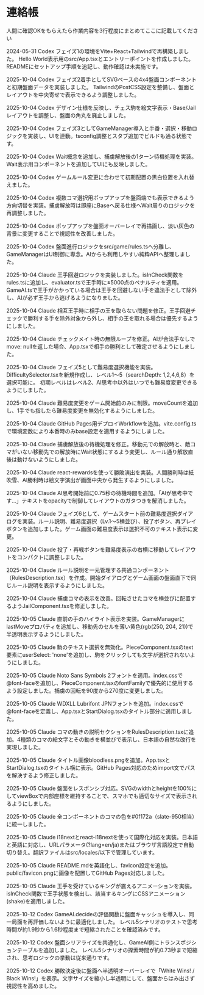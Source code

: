 # 連絡帳

人間に確認OKをもらえたら作業内容を3行程度にまとめてここに記載してください

2024-05-31 Codex
フェイズ1の環境をVite+React+Tailwindで再構築しました。
Hello World表示用のsrc/App.tsxとエントリーポイントを作成しました。
READMEにセットアップ手順を追記し、動作確認は未実施です。

2025-10-04 Codex
フェイズ2着手としてSVGベースの4x4盤面コンポーネントと初期盤面データを実装しました。
TailwindのPostCSS設定を整備し、盤面とレイアウトを中央寄せで表示できるよう調整しました。

2025-10-04 Codex
デザイン仕様を反映し、チェス駒を絵文字表示・Base/Jailレイアウトを調整し、盤面の角丸を廃止しました。

2025-10-04 Codex
フェイズ3としてGameManager導入と手番・選択・移動ロジックを実装し、UIを連動。tsconfig調整とスタブ追加でビルドも通る状態です。

2025-10-04 Codex
Wait概念を追加し、捕虜解放後の1ターン待機処理を実装。Wait表示用コンポーネントを追加してUIにも反映しました。

2025-10-04 Codex
ゲームルール変更に合わせて初期配置の黒白位置を入れ替えました。

2025-10-04 Codex
複数コマ選択用ポップアップを盤面端でも表示できるよう方向切替を実装。捕虜解放時は即座にBaseへ戻る仕様へWait周りのロジックを再調整しました。

2025-10-04 Codex
ポップアップを盤面オーバーレイで再描画し、淡い灰色の背景に変更することで視認性を改善しました。

2025-10-04 Codex
盤面進行ロジックをsrc/game/rules.tsへ分離し、GameManagerはUI制御に専念。AIからも利用しやすい純粋APIへ整理しました。

2025-10-04 Claude
王手回避ロジックを実装しました。isInCheck関数をrules.tsに追加し、evaluator.tsで王手時に±5000点のペナルティを適用。
GameAI.tsで王手がかかっている場合は王手を回避しない手を違法手として除外し、AIが必ず王手から逃げるようになりました。

2025-10-04 Claude
相互王手時に相手の王を取らない問題を修正。王手回避チェックで勝利する手を除外対象から外し、相手の王を取れる場合は優先するようにしました。

2025-10-04 Claude
チェックメイト時の無限ループを修正。AIが合法手なしでmove: nullを返した場合、App.tsxで相手の勝利として確定させるようにしました。

2025-10-04 Claude
フェイズ5として難易度選択機能を実装。DifficultySelector.tsxを新規作成し、レベル1〜5（searchDepth: 1,2,4,6,8）を選択可能に。
初期レベルはレベル2、AI思考中以外はいつでも難易度変更できるようにしました。

2025-10-04 Claude
難易度変更をゲーム開始前のみに制限。moveCountを追加し、1手でも指したら難易度変更を無効化するようにしました。

2025-10-04 Claude
GitHub Pages用デプロイWorkflowを追加。vite.config.tsで環境変数により本番時のみbase設定を適用するようにしました。

2025-10-04 Claude
捕虜解放後の待機処理を修正。移動元での解放時と、敵コマがいない移動先での解放時にWait状態にするよう変更し、ルール通り解放直後は動けないようにしました。

2025-10-04 Claude
react-rewardsを使って勝敗演出を実装。人間勝利時は紙吹雪、AI勝利時は絵文字演出が画面中央から発生するようにしました。

2025-10-04 Claude
AI思考開始前に0.75秒の待機時間を追加。「AIが思考中です…」テキストをopacityで制御してレイアウトのガタつきを解消しました。

2025-10-04 Claude
フェイズ6として、ゲームスタート前の難易度選択ダイアログを実装。ルール説明、難易度選択（Lv.1〜5横並び）、投了ボタン、再プレイボタンを追加しました。ゲーム画面の難易度表示は選択不可のテキスト表示に変更。

2025-10-04 Claude
投了・再戦ボタンを難易度表示の右横に移動してレイアウトをコンパクトに調整しました。

2025-10-04 Claude
ルール説明を一元管理する共通コンポーネント（RulesDescription.tsx）を作成。開始ダイアログとゲーム画面の盤面直下で同じルール説明を表示するようにしました。

2025-10-04 Claude
捕虜コマの表示を改善。回転させたコマを横並びに配置するようJailComponent.tsxを修正しました。

2025-10-05 Claude
直前の手のハイライト表示を実装。GameManagerにlastMoveプロパティを追加し、移動先のセルを薄い黄色(rgb(250, 204, 21))で半透明表示するようにしました。

2025-10-05 Claude
駒のテキスト選択を無効化。PieceComponent.tsxのtext要素にuserSelect: 'none'を追加し、駒をクリックしても文字が選択されないようにしました。

2025-10-05 Claude
Noto Sans Symbols 2フォントを適用。index.cssで@font-faceを追加し、PieceComponent.tsxのfontFamilyで優先的に使用するよう設定しました。捕虜の回転を90度から270度に変更しました。

2025-10-05 Claude
WDXLL Lubrifont JPNフォントを追加。index.cssで@font-faceを定義し、App.tsxとStartDialog.tsxのタイトル部分に適用しました。

2025-10-05 Claude
コマの動きの説明セクションをRulesDescription.tsxに追加。4種類のコマの絵文字とその動きを横並びで表示し、日本語の自然な改行を実現しました。

2025-10-05 Claude
タイトル画像bloodless.pngを追加。App.tsxとStartDialog.tsxのタイトル横に表示。GitHub Pages対応のためimport文でパスを解決するよう修正しました。

2025-10-05 Claude
盤面をレスポンシブ対応。SVGのwidthとheightを100%にしてviewBoxで内部座標を維持することで、スマホでも適切なサイズで表示されるようにしました。

2025-10-05 Claude
全コンポーネントのコマの色を#0f172a（slate-950相当）に統一しました。

2025-10-05 Claude
i18nextとreact-i18nextを使って国際化対応を実装。日本語と英語に対応し、URLパラメータ(?lang=en/ja)またはブラウザ言語設定で自動切り替え。翻訳ファイルはsrc/locales/以下で管理しています。

2025-10-05 Claude
README.mdを英語化し、favicon設定を追加。public/favicon.pngに画像を配置してGitHub Pages対応しました。

2025-10-05 Claude
王手を受けているキングが震えるアニメーションを実装。isInCheck関数で王手状態を検出し、該当するキングにCSSアニメーション(shake)を適用しました。

2025-10-12 Codex
GameAI.decideの評価関数に盤面キャッシュを導入し、同一局面を再評価しないように最適化しました。
レベル5シナリオのテストで思考時間が約1.9秒から1.6秒程度まで短縮されたことを確認済みです。

2025-10-12 Codex
盤面シリアライズを共通化し、GameAI側にトランスポジションテーブルを追加しました。
レベル5シナリオの探索時間が約0.73秒まで短縮され、思考ロジックの挙動は従来通りです。

2025-10-12 Codex
勝敗決定後に盤面へ半透明オーバーレイで「White Wins! / Black Wins!」を表示。文字サイズを縮小し半透明にして、盤面からはみ出さず視認性を高めました。

